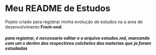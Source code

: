 <h1>Meu README de Estudos</h1>

Pojeto criado para registrar minha evolução de estudos na a area de desenvolvimento **Front-end**.
<h5>para registrar, é necessario editar o o arquivo estudos.md, marcando com um x dentro dos respectivos colchetes das materias que ja foram estudadas</h5>
